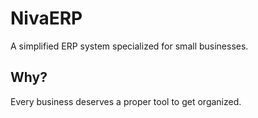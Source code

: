 # NivaERP

A simplified ERP system specialized for small businesses.
## Why?
Every business deserves a proper tool to get organized.
